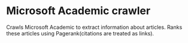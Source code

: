 # Microsoft Academic crawler
Crawls Microsoft Academic to extract information about articles. Ranks these articles using Pagerank(citations are treated as links).
